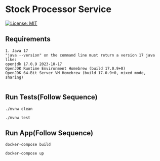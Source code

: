 # Stock Processor Service

[![License: MIT](https://img.shields.io/badge/License-MIT-green.svg)](https://opensource.org/licenses/MIT)

## Requirements
```text
1. Java 17
"java --version" on the command line must return a version 17 java like:
openjdk 17.0.9 2023-10-17
OpenJDK Runtime Environment Homebrew (build 17.0.9+0)
OpenJDK 64-Bit Server VM Homebrew (build 17.0.9+0, mixed mode, sharing)


```

## Run Tests(Follow Sequence)
```shell
./mvnw clean
```
```shell
./mvnw test
```

## Run App(Follow Sequence)
```shell
docker-compose build
```
```shell
docker-compose up
```